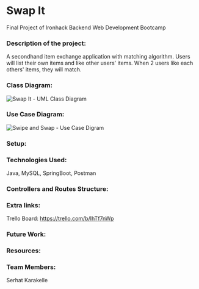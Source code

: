 # Swap It
Final Project of Ironhack Backend Web Development Bootcamp

### Description of the project:
A secondhand item exchange application with matching algorithm. Users will list their own items and like other users' items. When 2 users like each others' items, they will match.

### Class Diagram:
![Swap It - UML Class Diagram](https://github.com/user-attachments/assets/56176c9b-9b85-489e-abb8-864d809c0495)

### Use Case Diagram:
![Swipe and Swap - Use Case Digram](https://github.com/serhat-krk/swipe-and-swap/assets/167627660/bd012eae-a6e3-4644-bb85-cbbb1925965c)

### Setup:

### Technologies Used:
Java, MySQL, SpringBoot, Postman

### Controllers and Routes Structure:

### Extra links:
Trello Board: https://trello.com/b/IhTf7nWp

### Future Work:

### Resources:

### Team Members:
Serhat Karakelle
